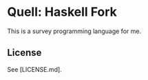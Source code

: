 # Quell: Haskell Fork

This is a survey programming language for me.

## License

See [LICENSE.md].
